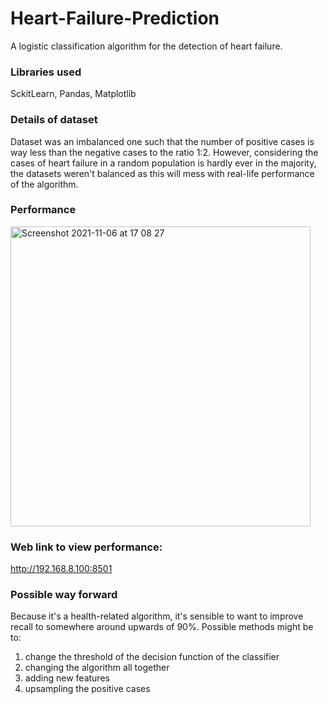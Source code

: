 # Heart-Failure-Prediction
A logistic classification algorithm for the detection of heart failure.

### Libraries used
SckitLearn, Pandas, Matplotlib

### Details of dataset
Dataset was an imbalanced one such that the number of positive cases is way less than the negative cases to the ratio 1:2. However, considering the cases of heart failure in a random population is hardly ever in the majority, the datasets weren't balanced as this will mess with real-life performance of the algorithm.

### Performance 
<img width="480" alt="Screenshot 2021-11-06 at 17 08 27" src="https://user-images.githubusercontent.com/40724187/140616193-382527ef-2006-4e0d-9193-f92ed01fff9e.png">

### Web link to view performance:
http://192.168.8.100:8501

### Possible way forward
Because it's a health-related algorithm, it's sensible to want to improve recall to somewhere around upwards of 90%. Possible methods might be to:
<ol type: 'i'> 
  <li>change the threshold of the decision function of the classifier</li>
  <li>changing the algorithm all together</li>
  <li>adding new features</li>
  <li>upsampling the positive cases</li>
</ol>

